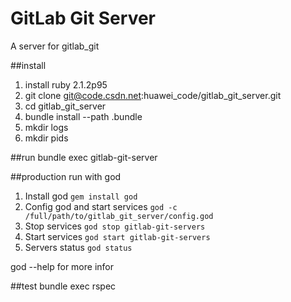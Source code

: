 # GitLab Git Server
A server for gitlab_git

##install
1. install  ruby 2.1.2p95
2. git clone git@code.csdn.net:huawei_code/gitlab_git_server.git
3. cd gitlab_git_server
4. bundle install --path .bundle
5. mkdir logs
5. mkdir pids


##run
bundle exec gitlab-git-server

##production run with god
1. Install god  `gem install god`
2. Config god and start services `god -c /full/path/to/gitlab_git_server/config.god`
3. Stop services   `god stop gitlab-git-servers`
3. Start services  `god start gitlab-git-servers`
4. Servers status  `god status`

god --help for more infor


##test
bundle exec rspec
